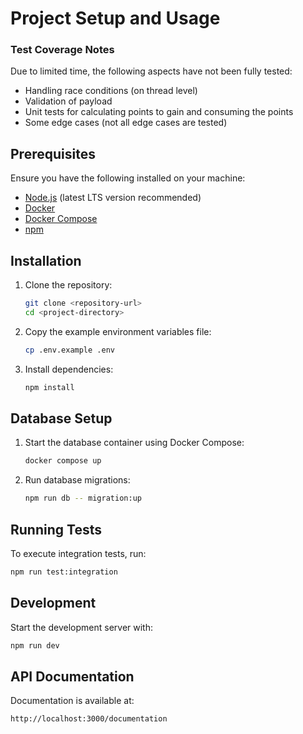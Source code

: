 # Project Setup and Usage

### Test Coverage Notes
Due to limited time, the following aspects have not been fully tested:
- Handling race conditions (on thread level)
- Validation of payload
- Unit tests for calculating points to gain and consuming the points
- Some edge cases (not all edge cases are tested)

## Prerequisites
Ensure you have the following installed on your machine:
- [Node.js](https://nodejs.org/) (latest LTS version recommended)
- [Docker](https://www.docker.com/)
- [Docker Compose](https://docs.docker.com/compose/)
- [npm](https://www.npmjs.com/)

## Installation

1. Clone the repository:
   ```sh
   git clone <repository-url>
   cd <project-directory>
   ```

2. Copy the example environment variables file:
   ```sh
   cp .env.example .env
   ```

3. Install dependencies:
   ```sh
   npm install
   ```

## Database Setup

1. Start the database container using Docker Compose:
   ```sh
   docker compose up 
   ```

2. Run database migrations:
   ```sh
   npm run db -- migration:up
   ```

## Running Tests

To execute integration tests, run:
```sh
npm run test:integration
```

## Development
Start the development server with:
```sh
npm run dev
```

## API Documentation
Documentation is available at:
```
http://localhost:3000/documentation
```

